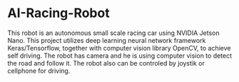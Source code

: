 # AI-Racing-Robot
This robot is an autonomous small scale racing car using NVIDIA Jetson Nano. 
This project utilizes deep learning neural network framework Keras/Tensorflow, together with computer vision library OpenCV, to achieve self driving. 
The robot has camera and he is using computer vision to detect the road and follow it. 
The robot also can be controled by joystik or cellphone for driving.
